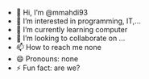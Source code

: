 - 👋 Hi, I’m @mmahdi93
- 👀 I’m interested in programming, IT,...
- 🌱 I’m currently learning computer
- 💞️ I’m looking to collaborate on ...
- 📫 How to reach me none
- 😄 Pronouns: none
- ⚡ Fun fact: are we?

<!---
mmahdi93/mmahdi93 is a ✨ special ✨ repository because its `README.md` (this file) appears on your GitHub profile.
You can click the Preview link to take a look at your changes.
--->
